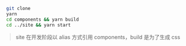 ```sh
  git clone
  yarn
  cd components && yarn build
  cd ../site && yarn start
```

> site 在开发阶段以 alias 方式引用 components，build 是为了生成 css
